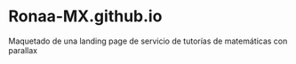 # Ronaa-MX.github.io
Maquetado de una landing page de servicio de tutorías de matemáticas con parallax
